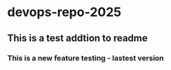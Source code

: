 # devops-repo-2025

## This is a test addtion to readme

### This is a new feature testing - lastest version
